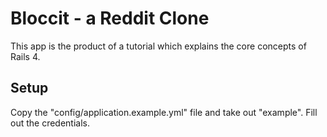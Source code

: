 # Bloccit - a Reddit Clone

This app is the product of a tutorial which explains the core concepts of Rails 4.


## Setup

Copy the "config/application.example.yml" file and take out "example". Fill out the credentials.
